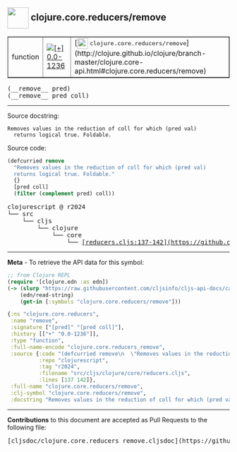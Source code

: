 ## <img width="48px" valign="middle" src="http://i.imgur.com/Hi20huC.png"> clojure.core.reducers/remove

 <table border="1">
<tr>

<td>function</td>
<td><a href="https://github.com/cljsinfo/cljs-api-docs/tree/0.0-1236"><img valign="middle" alt="[+] 0.0-1236" src="https://img.shields.io/badge/+-0.0--1236-lightgrey.svg"></a> </td>
<td>
[<img height="24px" valign="middle" src="http://i.imgur.com/1GjPKvB.png"> <samp>clojure.core.reducers/remove</samp>](http://clojure.github.io/clojure/branch-master/clojure.core-api.html#clojure.core.reducers/remove)
</td>
</tr>
</table>

 <samp>
(__remove__ pred)<br>
</samp>
 <samp>
(__remove__ pred coll)<br>
</samp>

---




Source docstring:

```
Removes values in the reduction of coll for which (pred val)
  returns logical true. Foldable.
```

Source code:

```clj
(defcurried remove
  "Removes values in the reduction of coll for which (pred val)
  returns logical true. Foldable."
  {}
  [pred coll]
  (filter (complement pred) coll))
```

 <pre>
clojurescript @ r2024
└── src
    └── cljs
        └── clojure
            └── core
                └── <ins>[reducers.cljs:137-142](https://github.com/clojure/clojurescript/blob/r2024/src/cljs/clojure/core/reducers.cljs#L137-L142)</ins>
</pre>


---

__Meta__ - To retrieve the API data for this symbol:

```clj
;; from Clojure REPL
(require '[clojure.edn :as edn])
(-> (slurp "https://raw.githubusercontent.com/cljsinfo/cljs-api-docs/catalog/cljs-api.edn")
    (edn/read-string)
    (get-in [:symbols "clojure.core.reducers/remove"]))
```

```clj
{:ns "clojure.core.reducers",
 :name "remove",
 :signature ["[pred]" "[pred coll]"],
 :history [["+" "0.0-1236"]],
 :type "function",
 :full-name-encode "clojure.core.reducers_remove",
 :source {:code "(defcurried remove\n  \"Removes values in the reduction of coll for which (pred val)\n  returns logical true. Foldable.\"\n  {}\n  [pred coll]\n  (filter (complement pred) coll))",
          :repo "clojurescript",
          :tag "r2024",
          :filename "src/cljs/clojure/core/reducers.cljs",
          :lines [137 142]},
 :full-name "clojure.core.reducers/remove",
 :clj-symbol "clojure.core.reducers/remove",
 :docstring "Removes values in the reduction of coll for which (pred val)\n  returns logical true. Foldable."}

```

---

__Contributions__ to this document are accepted as Pull Requests to the following file:

 <pre>
[cljsdoc/clojure.core.reducers_remove.cljsdoc](https://github.com/cljsinfo/cljs-api-docs/blob/master/cljsdoc/clojure.core.reducers_remove.cljsdoc)
</pre>

